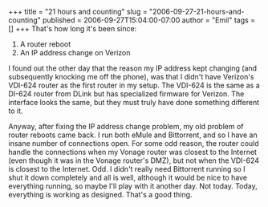 +++
title = "21 hours and counting"
slug = "2006-09-27-21-hours-and-counting"
published = 2006-09-27T15:04:00-07:00
author = "Emil"
tags = []
+++
That's how long it's been since:  
  

1.  A router reboot
2.  An IP address change on Verizon

I found out the other day that the reason my IP address kept changing
(and subsequently knocking me off the phone), was that I didn't have
Verizon's VDI-624 router as the first router in my setup. The VDI-624 is
the same as a DI-624 router from DLink but has specialized firmware for
Verizon. The interface looks the same, but they must truly have done
something different to it.  
  
Anyway, after fixing the IP address change problem, my old problem of
router reboots came back. I run both eMule and Bittorrent, and so I have
an insane number of connections open. For some odd reason, the router
could handle the connections when my Vonage router was closest to the
Internet (even though it was in the Vonage router's DMZ), but not when
the VDI-624 is closest to the Internet. Odd. I didn't really need
Bittorrent running so I shut it down completely and all is well,
although it would be nice to have everything running, so maybe I'll play
with it another day. Not today. Today, everything is working as
designed. That's a good thing.
